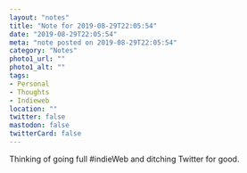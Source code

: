 ```yaml
---
layout: "notes"
title: "Note for 2019-08-29T22:05:54"
date: "2019-08-29T22:05:54"
meta: "note posted on 2019-08-29T22:05:54"
category: "Notes"
photo1_url: ""
photo1_alt: ""
tags:
- Personal
- Thoughts
- Indieweb
location: ""
twitter: false
mastodon: false
twitterCard: false
---
```

Thinking of going full #indieWeb and ditching Twitter for good.
